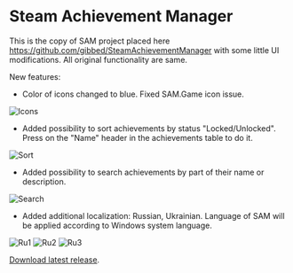 # Steam Achievement Manager

This is the copy of SAM project placed here https://github.com/gibbed/SteamAchievementManager with some little UI modifications.
All original functionality are same. 

New features:
- Color of icons changed to blue. Fixed SAM.Game icon issue.

![Icons](https://github.com/S0RBEX/SteamAchievementManager/blob/master/Icon.png)

- Added possibility to sort achievements by status "Locked/Unlocked". Press on the "Name" header in the achievements table to do it.

![Sort](https://github.com/S0RBEX/SteamAchievementManager/blob/master/Sort.gif)

- Added possibility to search achievements by part of their name or description.

![Search](https://github.com/S0RBEX/SteamAchievementManager/blob/master/Search.gif)

- Added additional localization: Russian, Ukrainian. Language of SAM will be applied according to Windows system language.

![Ru1](https://github.com/S0RBEX/SteamAchievementManager/blob/master/Ru1.png)
![Ru2](https://github.com/S0RBEX/SteamAchievementManager/blob/master/Ru2.png)
![Ru3](https://github.com/S0RBEX/SteamAchievementManager/blob/master/Ru3.png)

[Download latest release](https://github.com/S0RBEX/SteamAchievementManager/releases/latest).